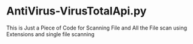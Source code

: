 # AntiVirus-VirusTotalApi.py
This is Just a Piece of Code for Scanning File and All the File scan using Extensions and single file scanning
